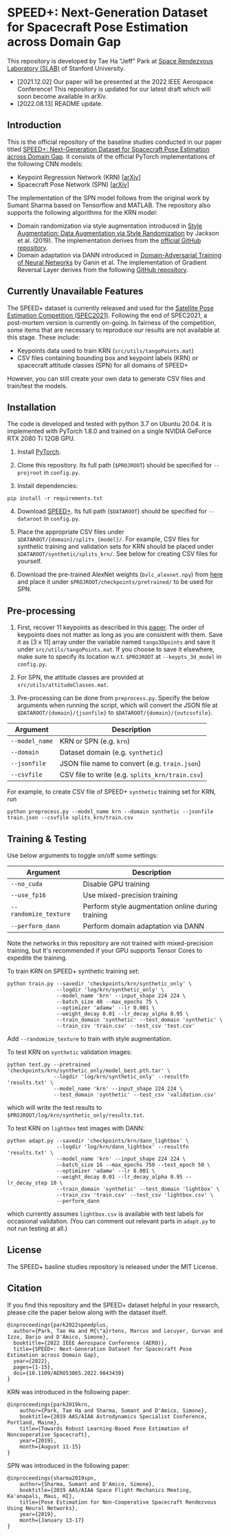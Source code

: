 # SPEED+: Next-Generation Dataset for Spacecraft Pose Estimation across Domain Gap

This repository is developed by Tae Ha "Jeff" Park at [Space Rendezvous Laboratory (SLAB)](https://slab.stanford.edu) of Stanford University.

- [2021.12.02] Our paper will be presented at the 2022 IEEE Aerospace Conference! This repository is updated for our latest draft which will soon become available in arXiv.
- [2022.08.13] README update.

## Introduction

This is the official repository of the baseline studies conducted in our paper titled [SPEED+: Next-Generation Dataset for Spacecraft Pose Estimation across Domain Gap](https://ieeexplore.ieee.org/document/9843439). It consists of the official PyTorch implementations of the following CNN models:

- Keypoint Regression Network (KRN) [[arXiv](https://arxiv.org/abs/1909.00392)]
- Spacecraft Pose Network (SPN) [[arXiv](https://arxiv.org/abs/1906.09868)]

The implementation of the SPN model follows from the original work by Sumant Sharma based on Tensorflow and MATLAB. The repository also supports the following algorithms for the KRN model:

- Domain randomization via style augmentation introduced in [Style Augmentation: Data Augmentation via Style Randomization](https://openaccess.thecvf.com/content_CVPRW_2019/papers/Deep%20Vision%20Workshop/Jackson_Style_Augmentation_Data_Augmentation_via_Style_Randomization_CVPRW_2019_paper.pdf) by Jackson et al. (2019). The implementation derives from the [official GitHub repository](https://github.com/philipjackson/style-augmentation).
- Domain adaptation via DANN introduced in [Domain-Adversarial Training of Neural Networks](https://jmlr.org/papers/volume17/15-239/15-239.pdf) by Ganin et al. The implementation of Gradient Reversal Layer derives from the following [GitHub repository](https://github.com/jvanvugt/pytorch-domain-adaptation).

## Currently Unavailable Features

The SPEED+ dataset is currently released and used for the [Satellite Pose Estimation Competition (SPEC2021)](https://kelvins.esa.int/pose-estimation-2021/). Following the end of SPEC2021, a post-mortem version is currently on-going. In fairness of the competition, some items that are necessary to reproduce our results are not available at this stage. These include:

- Keypoints data used to train KRN (`src/utils/tangoPoints.mat`)
- CSV files containing bounding box and keypoint labels (KRN) or spacecraft attitude classes (SPN) for all domains of SPEED+

However, you can still create your own data to generate CSV files and train/test the models.

## Installation

The code is developed and tested with python 3.7 on Ubuntu 20.04. It is implemented with PyTorch 1.8.0 and trained on a single NVIDIA GeForce RTX 2080 Ti 12GB GPU.

1. Install [PyTorch](https://pytorch.org/).

2. Clone this repository. Its full path (`$PROJROOT`) should be specified for `--projroot` in `config.py`.

3. Install dependencies:

```
pip install -r requirements.txt
```

4. Download [SPEED+](https://purl.stanford.edu/wv398fc4383). Its full path (`$DATAROOT`) should be specified for `--dataroot` in `config.py`.

5. Place the appropriate CSV files under `$DATAROOT/{domain}/splits_{model}/`. For example, CSV files for synthetic training and validation sets for KRN should be placed under `$DATAROOT/synthetic/splits_krn/`. See below for creating CSV files for yourself.

6. Download the pre-trained AlexNet weights (`bvlc_alexnet.npy`) from [here](https://www.cs.toronto.edu/~guerzhoy/tf_alexnet/) and place it under `$PROJROOT/checkpoints/pretrained/` to be used for SPN.

## Pre-processing

1. First, recover 11 keypoints as described in this [paper](https://arxiv.org/abs/1909.00392). The order of keypoints does not matter as long as you are consistent with them. Save it as [3 x 11] array under the variable named `tango3Dpoints` and save it under `src/utils/tangoPoints.mat`. If you choose to save it elsewhere, make sure to specify its location w.r.t. `$PROJROOT` at `--keypts_3d_model` in `config.py`.

2. For SPN, the attitude classes are provided at `src/utils/attitudeClasses.mat`.

3. Pre-processing can be done from `preprocess.py`. Specify the below arguments when running the script, which will convert the JSON file at `$DATAROOT/{domain}/{jsonfile}` to `$DATAROOT/{domain}/{outcsvfile}`.

| Argument | Description |
| -------- | ----------- |
| `--model_name` | KRN or SPN (e.g. `krn`) |
| `--domain` | Dataset domain (e.g. `synthetic`)|
| `--jsonfile` | JSON file name to convert (e.g. `train.json`)|
| `--csvfile` | CSV file to write (e.g. `splits_krn/train.csv`)|

For example, to create CSV file of SPEED+ `synthetic` training set for KRN, run
```
python preprocess.py --model_name krn --domain synthetic --jsonfile train.json --csvfile splits_krn/train.csv
```

## Training & Testing

Use below arguments to toggle on/off some settings:

| Argument              | Description |
| --------------------- | ----------- |
| `--no_cuda`           | Disable GPU training |
| `--use_fp16`          | Use mixed-precision training |
| `--randomize_texture` | Perform style augmentation online during training |
| `--perform_dann`      | Perform domain adaptation via DANN |

Note the networks in this repository are not trained with mixed-precision training, but it's recommended if your GPU supports Tensor Cores to expedite the training.

To train KRN on SPEED+ synthetic training set:
```
python train.py --savedir 'checkpoints/krn/synthetic_only' \
                --logdir 'log/krn/synthetic_only' \
                --model_name 'krn' --input_shape 224 224 \
                --batch_size 48 --max_epochs 75 \
                --optimizer 'adamw' --lr 0.001 \
                --weight_decay 0.01 --lr_decay_alpha 0.95 \
                --train_domain 'synthetic' --test_domain 'synthetic' \
                --train_csv 'train.csv' --test_csv 'test.csv'

```

Add `--randomize_texture` to train with style augmentation.

To test KRN on `synthetic` validation images:
```
python test.py --pretrained 'checkpoints/krn/synthetic_only/model_best.pth.tar' \
               --logdir 'log/krn/synthetic_only' --resultfn 'results.txt' \
               --model_name 'krn' --input_shape 224 224 \
               --test_domain 'synthetic' --test_csv 'validation.csv'
```
which will write the test results to `$PROJROOT/log/krn/synthetic_only/results.txt`.

To test KRN on `lightbox` test images with DANN:
```
python adapt.py --savedir 'checkpoints/krn/dann_lightbox' \
                --logdir 'log/krn/dann_lightbox' --resultfn 'results.txt' \
                --model_name 'krn' --input_shape 224 224 \
                --batch_size 16 --max_epochs 750 --test_epoch 50 \
                --optimizer 'adamw' --lr 0.001 \
                --weight_decay 0.01 --lr_decay_alpha 0.95 --lr_decay_step 10 \
                --train_domain 'synthetic' --test_domain 'lightbox' \
                --train_csv 'train.csv' --test_csv 'lightbox.csv' \
                --perform_dann
```
which currently assumes `lightbox.csv` is available with test labels for occasional validation. (You can comment out relevant parts in `adapt.py` to not run testing at all.)
## License

The SPEED+ basline studies repository is released under the MIT License.

## Citation

If you find this repository and the SPEED+ dataset helpful in your research, please cite the paper below along with the dataset itself.
```
@inproceedings{park2022speedplus,
  author={Park, Tae Ha and M{\"a}rtens, Marcus and Lecuyer, Gurvan and Izzo, Dario and D'Amico, Simone},
  booktitle={2022 IEEE Aerospace Conference (AERO)},
  title={SPEED+: Next-Generation Dataset for Spacecraft Pose Estimation across Domain Gap},
  year={2022},
  pages={1-15},
  doi={10.1109/AERO53065.2022.9843439}
}
```

KRN was introduced in the following paper:
```
@inproceedings{park2019krn,
	author={Park, Tae Ha and Sharma, Sumant and D'Amico, Simone},
	booktitle={2019 AAS/AIAA Astrodynamics Specialist Conference, Portland, Maine},
	title={Towards Robust Learning-Based Pose Estimation of Noncooperative Spacecraft},
	year={2019},
	month={August 11-15}
}
```

SPN was introduced in the following paper:
```
@inproceedings{sharma2019spn,
	author={Sharma, Sumant and D'Amico, Simone},
	booktitle={2019 AAS/AIAA Space Flight Mechanics Meeting, Ka'anapali, Maui, HI},
	title={Pose Estimation for Non-Cooperative Spacecraft Rendezvous Using Neural Networks},
	year={2019},
	month={January 13-17}
}
```


